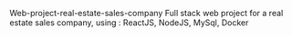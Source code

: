 Web-project-real-estate-sales-company
Full stack web project for a real estate sales company, using : ReactJS, NodeJS, MySql, Docker
